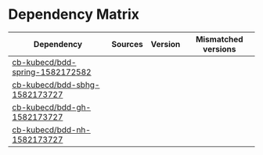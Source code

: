 # Dependency Matrix

Dependency | Sources | Version | Mismatched versions
---------- | ------- | ------- | -------------------
[cb-kubecd/bdd-spring-1582172582](https://github.com/cb-kubecd/bdd-spring-1582172582.git) |  | []() | 
[cb-kubecd/bdd-sbhg-1582173727](https://github.com/cb-kubecd/bdd-sbhg-1582173727.git) |  | []() | 
[cb-kubecd/bdd-gh-1582173727](https://github.com/cb-kubecd/bdd-gh-1582173727.git) |  | []() | 
[cb-kubecd/bdd-nh-1582173727](https://github.com/cb-kubecd/bdd-nh-1582173727.git) |  | []() | 
